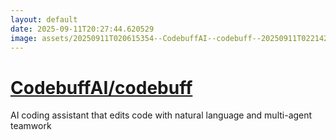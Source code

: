 ```yaml
---
layout: default
date: 2025-09-11T20:27:44.620529
image: assets/20250911T020615354--CodebuffAI--codebuff--20250911T022142334--cropped.png
---
```


# [CodebuffAI/codebuff](https://github.com/CodebuffAI/codebuff)

AI coding assistant that edits code with natural language and multi-agent teamwork
